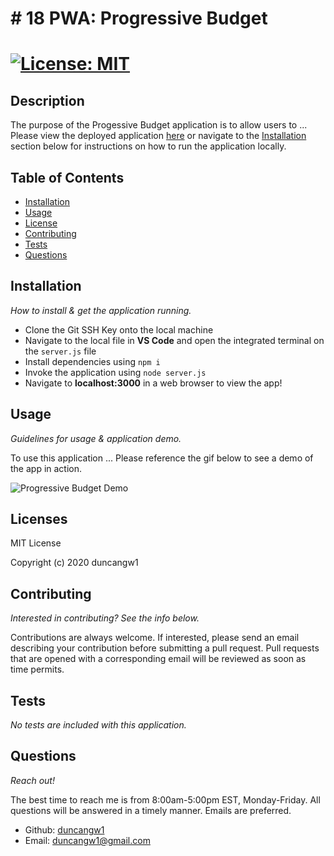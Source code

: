 # # 18 PWA: Progressive Budget

# [![License: MIT](https://img.shields.io/badge/License-MIT-yellow.svg)](https://opensource.org/licenses/MIT)

## Description

The purpose of the Progessive Budget application is to allow users to ... Please view the deployed application [here](https://progressive-budget-33.herokuapp.com/) or navigate to the [Installation](#installation) section below for instructions on how to run the application locally.

## Table of Contents

- [Installation](#installation)
- [Usage](#usage)
- [License](#licenses)
- [Contributing](#contributing)
- [Tests](#tests)
- [Questions](#questions)

## Installation

_How to install & get the application running._

- Clone the Git SSH Key onto the local machine
- Navigate to the local file in **VS Code** and open the integrated terminal on the `server.js` file
- Install dependencies using `npm i`
- Invoke the application using `node server.js`
- Navigate to **localhost:3000** in a web browser to view the app!

## Usage

_Guidelines for usage & application demo._

To use this application ... Please reference the gif below to see a demo of the app in action.

![Progressive Budget Demo](public/assets/images/ProgressiveBudget.gif)

## Licenses

MIT License

Copyright (c) 2020 duncangw1

## Contributing

_Interested in contributing? See the info below._

Contributions are always welcome. If interested, please send an email describing your contribution before submitting a pull request. Pull requests that are opened with a corresponding email will be reviewed as soon as time permits.

## Tests

_No tests are included with this application._

## Questions

_Reach out!_

The best time to reach me is from 8:00am-5:00pm EST, Monday-Friday. All questions will be answered in a timely manner. Emails are preferred.

- Github: [duncangw1](https://github.com/duncangw1)
- Email: duncangw1@gmail.com
